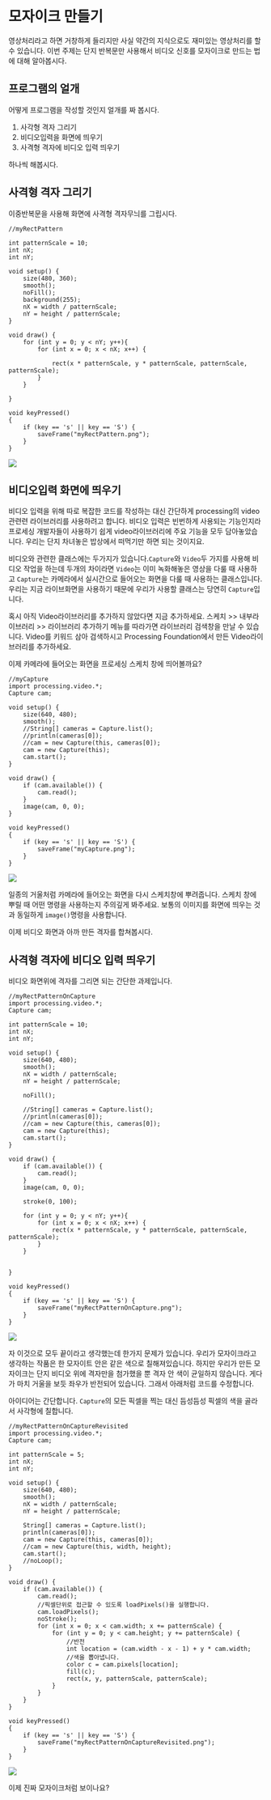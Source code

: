 # 모자이크 만들기 #
영상처리라고 하면 거창하게 들리지만 사실 약간의 지식으로도 재미있는 영상처리를 할 수 있습니다. 이번 주제는 단지 반복문만 사용해서 비디오 신호를 모자이크로 만드는 법에 대해 알아봅시다.

## 프로그램의 얼개 ##
어떻게 프로그램을 작성할 것인지 얼개를 짜 봅시다.

1. 사각형 격자 그리기
2. 비디오입력을 화면에 띄우기
3. 사격형 격자에 비디오 입력 띄우기

하나씩 해봅시다.

## 사격형 격자 그리기 ##
이중반복문을 사용해 화면에 사격형 격자무늬를 그립시다.

	//myRectPattern
	
	int patternScale = 10;
	int nX;
	int nY;
	
	void setup() {
		size(480, 360);
		smooth();
		noFill();
		background(255);
		nX = width / patternScale;
		nY = height / patternScale;
	}
	
	void draw() {
		for (int y = 0; y < nY; y++){
			for (int x = 0; x < nX; x++) {
	
				rect(x * patternScale, y * patternScale, patternScale, patternScale);
			}
		}
	
	}
	
	void keyPressed()
	{
		if (key == 's' || key == 'S') {
			saveFrame("myRectPattern.png");
		}
	}

![](http://i.imgur.com/HZaSbV7.png)

## 비디오입력 화면에 띄우기 ##
비디오 입력을 위해 따로 복잡한 코드를 작성하는 대신 간단하게 processing의 video관련련 라이브러리를 사용하려고 합니다. 비디오 입력은 빈번하게 사용되는 기능인지라 프로세싱 개발자들이 사용하기 쉽게 video라이브러리에 주요 기능을 모두 담아놓았습니다. 우리는 단지 차녀놓은 밥상에서 떠먹기만 하면 되는 것이지요.

비디오와 관련한 클래스에는 두가지가 있습니다.`Capture`와 `Video`두 가지를 사용해 비디오 작업을 하는데 두개의 차이라면 `Video`는 이미 녹화해놓은 영상을 다룰 때 사용하고 `Capture`는 카메라에서 실시간으로 들어오는 화면을 다룰 때 사용하는 클래스입니다. 우리는 지금 라이브화면을 사용하기 때문에 우리가 사용할 클래스는 당연히 `Capture`입니다.

혹시 아직 Video라이브러리를 추가하지 않았다면 지금 추가하세요. 스케치 >> 내부라이브러리 >> 라이브러리 추가하기 메뉴를 따라가면 라이브러리 검색창을 만날 수 있습니다. Video를 키워드 삼아 검색하시고 Processing Foundation에서 만든 Video라이브러리를 추가하세요.

이제 카메라에 들어오는 화면을 프로세싱 스케치 창에 띄어볼까요?

	//myCapture
	import processing.video.*;
	Capture cam;
	
	void setup() {
		size(640, 480);
		smooth();
		//String[] cameras = Capture.list();
		//println(cameras[0]);
		//cam = new Capture(this, cameras[0]);
		cam = new Capture(this);
		cam.start();
	}
	
	void draw() {
		if (cam.available()) {
			cam.read();
		}
		image(cam, 0, 0);
	}
	
	void keyPressed()
	{
		if (key == 's' || key == 'S') {
			saveFrame("myCapture.png");
		}
	}

![](http://i.imgur.com/anUULrD.png)

일종의 거울처럼 카메라에 들어오는 화면을 다시 스케치창에 뿌려줍니다. 스케치 창에 뿌릴 때 어떤 명령을 사용하는지 주의깊게 봐주세요. 보통의 이미지를 화면에 띄우는 것과 동일하게 `image()`명령을 사용합니다.

이제 비디오 화면과 아까 만든 격자를 합쳐봅시다.

## 사격형 격자에 비디오 입력 띄우기 ##
비디오 화면위에 격자를 그리면 되는 간단한 과제입니다.

	//myRectPatternOnCapture
	import processing.video.*;
	Capture cam;
	
	int patternScale = 10;
	int nX;
	int nY;
	
	void setup() {
		size(640, 480);
		smooth();
		nX = width / patternScale;
		nY = height / patternScale;
	
		noFill();
	
		//String[] cameras = Capture.list();
		//println(cameras[0]);
		//cam = new Capture(this, cameras[0]);
		cam = new Capture(this);
		cam.start();
	}
	
	void draw() {
		if (cam.available()) {
			cam.read();
		}
		image(cam, 0, 0);
	
		stroke(0, 100);
	
		for (int y = 0; y < nY; y++){
			for (int x = 0; x < nX; x++) {
				rect(x * patternScale, y * patternScale, patternScale, patternScale);
			}
		}
	
	
	}
	
	void keyPressed()
	{
		if (key == 's' || key == 'S') {
			saveFrame("myRectPatternOnCapture.png");
		}
	}

![](http://i.imgur.com/nIQ5bPq.png)

자 이것으로 모두 끝이라고 생각했는데 한가지 문제가 있습니다. 우리가 모자이크라고 생각하는 작품은 한 모자이트 안은 같은 색으로 칠해져있습니다. 하지만 우리가 만든 모자이크는 단지 비디오 위에 격자만을 첨가했을 뿐 격자 안 색이 균일하지 않습니다. 
게다가 마치 거울을 보듯 좌우가 반전되어 있습니다. 그래서 아래처럼 코드를 수정합니다.

아이디어는 간단합니다. `Capture`의 모든 픽셀을 찍는 대신 듬성듬성 픽셀의 색을 골라서 사각형에 칠합니다. 

	//myRectPatternOnCaptureRevisited
	import processing.video.*;
	Capture cam;
	
	int patternScale = 5;
	int nX;
	int nY;
	
	void setup() {
		size(640, 480);
		smooth();
		nX = width / patternScale;
		nY = height / patternScale;
	
		String[] cameras = Capture.list();
		println(cameras[0]);
		cam = new Capture(this, cameras[0]);
		//cam = new Capture(this, width, height);
		cam.start();
		//noLoop();
	}
	
	void draw() {
		if (cam.available()) {
			cam.read();
			//픽셀단위로 접근할 수 있도록 loadPixels()을 실행합니다.
			cam.loadPixels();
			noStroke();
			for (int x = 0; x < cam.width; x += patternScale) {
				for (int y = 0; y < cam.height; y += patternScale) {
					//반전
					int location = (cam.width - x - 1) + y * cam.width;
					//색을 뽑아냅니다.
					color c = cam.pixels[location];
					fill(c);
					rect(x, y, patternScale, patternScale);
				}
			}
		}
	}
	
	void keyPressed()
	{
		if (key == 's' || key == 'S') {
			saveFrame("myRectPatternOnCaptureRevisited.png");
		}
	}

![](http://i.imgur.com/Scbs3zw.png)

이제 진짜 모자이크처럼 보이나요?
